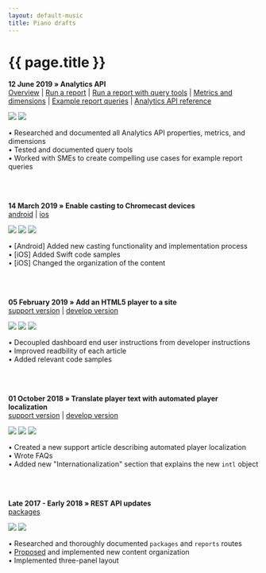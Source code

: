 ```yaml
---
layout: default-music
title: Piano drafts
---
```

<h1>{{ page.title }}</h1>

<p><strong>12 June 2019 &raquo; Analytics API</strong><br/><a href="https://developer.jwplayer.com/jw-platform/docs/developer-guide/analytics-api/" target="_blank">Overview</a> 
  | <a href="https://developer.jwplayer.com/jw-platform/docs/developer-guide/analytics-api/run-a-report/" target="_blank">Run a report</a>
  | <a href="https://developer.jwplayer.com/jw-platform/docs/developer-guide/analytics-api/run-a-report-with-tools/" target="_blank">Run a report with query tools</a>
  | <a href="https://developer.jwplayer.com/jw-platform/docs/developer-guide/analytics-api/metrics-and-dimensions/" target="_blank">Metrics and dimensions</a>  
  | <a href="https://developer.jwplayer.com/jw-platform/docs/developer-guide/analytics-api/example-report-queries/" target="_blank">Example report queries</a>
  | <a href="https://developer.jwplayer.com/jw-platform/docs/developer-guide/analytics-api/api-reference/" target="_blank">Analytics API reference</a><br/></p><img src="https://img.shields.io/badge/%20-API-purple.svg">  
<img src="https://img.shields.io/badge/%20-developer--guide-blue.svg">
<p><span class="indent">&bull; Researched and documented all Analytics API properties, metrics, and dimensions</span><br/>
  <span class="indent">&bull; Tested and documented query tools</span><br/>
  <span class="indent">&bull; Worked with SMEs to create compelling use cases for example report queries</span></p>
<br/><br/>
<p><strong>14 March 2019 &raquo; Enable casting to Chromecast devices</strong><br/><a href="https://developer.jwplayer.com/sdk/android/docs/developer-guide/chromecast/enable-casting-to-chromecast-devices/" target="_blank">android</a> | <a href="https://developer.jwplayer.com/sdk/ios/docs/developer-guide/casting/chromecast/" target="_blank">ios</a><br/></p>
<img src="https://img.shields.io/badge/%20-developer--guide-blue.svg"> <img src="https://img.shields.io/badge/SDK-Android-0AAC29.svg?logo=android"> <img src="https://img.shields.io/badge/SDK-iOS-0AAC29.svg?logo=apple">
<p><span class="indent">&bull; [Android] Added new casting functionality and implementation process</span><br/>
  <span class="indent">&bull; [iOS] Added Swift code samples</span><br/>
  <span class="indent">&bull; [iOS] Changed the organization of the content</span></p>
<br/><br/>
<p><strong>05 February 2019 &raquo; Add an HTML5 player to a site</strong><br/><a href="https://support.jwplayer.com/articles/how-to-embed-a-jwplayer" target="_blank">support version</a> | <a href="https://developer.jwplayer.com/jw-player/docs/developer-guide/getting-started/add-an-html5-player/" target="_blank">develop version</a><br/></p>
<img src="https://img.shields.io/badge/%20-API-purple.svg">  <img src="https://img.shields.io/badge/%20-developer--guide-blue.svg"> <img src="https://img.shields.io/badge/%20-user--guide-green.svg">
<p><span class="indent">&bull; Decoupled dashboard end user instructions from developer instructions</span><br/>
  <span class="indent">&bull; Improved readbility of each article</span><br/>
  <span class="indent">&bull; Added relevant code samples</span></p>
<br/><br/>
<p><strong>01 October 2018 &raquo; Translate player text with automated player localization</strong><br/><a href="https://support.jwplayer.com/articles/translate-video-player-text" target="_blank">support version</a> | <a href="https://developer.jwplayer.com/jw-player/docs/developer-guide/customization/configuration-reference/#internationalization" target="_blank">develop version</a><br/></p>
<img src="https://img.shields.io/badge/%20-developer--guide-blue.svg"> <img src="https://img.shields.io/badge/%20-JSON-red.svg"> <img src="https://img.shields.io/badge/%20-user--guide-green.svg">
<p><span class="indent">&bull; Created a new support article describing automated player localization</span><br/>
  <span class="indent">&bull; Wrote FAQs</span><br/>
  <span class="indent">&bull; Added new "Internationalization" section that explains the new <code>intl</code> object</span></p>
<br/><br/>
<p><strong>Late 2017 - Early 2018 &raquo; REST API updates</strong><br/><a href="https://docs.openx.com/Content/developers/platform_api/package.html" target="_blank">packages</a><br/></p>
<img src="https://img.shields.io/badge/%20-API-purple.svg"> <img src="https://img.shields.io/badge/%20-developer--guide-blue.svg">
<p><span class="indent">&bull; Researched and thoroughly documented <code>packages</code> and <code>reports</code> routes</span><br/>
  <span class="indent">&bull; <a href="/writing-samples/rest-api-revamp.html">Proposed</a> and implemented new content organization</span><br/>
  <span class="indent">&bull; Implemented three-panel layout</span><br/></p>
<br/><br/>